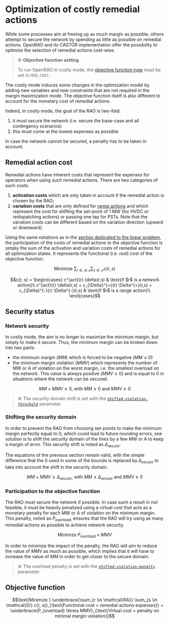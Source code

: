 # Optimization of costly remedial actions

While some processes aim at freeing up as much margin as possible, others attempt to secure the network by spending as
little as possible on remedial actions. OpenRAO and its CASTOR implementation offer the possibility to optimize the
selection of remedial actions cost-wise.

> ⚙️ **Objective function setting**
>
> To run OpenRAO in costly mode, the [objective function type](../parameters/business-parameters.md#type) must be set to
> `MIN_COST`.

The costly mode induces some changes in the optimization model by adding new variables and new constraints that are not
required in the margin maximization mode. The objective function itself is also different to account for the monetary
cost of remedial actions.

Indeed, in costly mode, the goal of the RAO is two-fold:

1. it must secure the network (i.e. secure the base-case and all contingency scenarios)
2. this must come at the lowest expenses as possible

<!-- TODO: better rephrase below -->
In case the network cannot be secured, a penalty has to be taken in account.

## Remedial action cost

Remedial actions have inherent costs that represent the expenses for operators when using such remedial actions. There
are two categories of such costs:

1. **activation costs** which are only taken in account if the remedial action is chosen by the RAO;
2. **variation costs** that are only defined for [range actions](../input-data/crac/json.md#range-actions) and which
   represent the cost for shifting the set-point of 1 MW (for HVDC or redispatching actions) or passing one tap for
   PSTs. Note that the variation costs can be different based on the variation direction (upward or downward).

Using the same notations as in the
[section dedicated to the linear problem](linear-problem/core-problem-filler.md#remedial-actions-cost-optimization), the
participation of the costs of remedial actions to the objective function is simply the sum of the activation and
variation costs of remedial actions for all optimization states. It represents the functional (i.e. _real_) cost of the
objective function.

$$\text{Minimize } \sum_{r \in \mathcal{RA}} \sum_{s \in \mathcal{S}} c(r, s)$$

$$c(r, s) = \begin{cases}
c^{act}(r) \delta(r,s) & \text{if $r$ is a network action}\\
c^{act}(r) \delta(r,s) + c_{\Delta}^{+}(r) \Delta^{+}(r,s) + c_{\Delta}^{-}(r) \Delta^{-}(r,s)
& \text{if $r$ is a range action}\\
\end{cases}$$

## Security status

### Network security

In costly mode, the aim is no longer to maximize the minimum margin, but simply to make it secure. Thus, the minimum
margin can be broken down into two parts:
- the minimum margin ($MM$) which is forced to be negative ($MM \leq 0$)
- the minimum margin violation ($MMV$) which represents the number of MW or A of violation on the worst margin, i.e.
  the smallest overload on the network. This value is always positive ($MMV \geq 0$) and is equal to 0 in situations
  where the network can be secured.

$$MM + MMV \geq 0 \text{, with } MM \leq 0 \text{ and } MMV \geq 0$$

> ⚙️ The security domain shift is set with the
> [`shifted-violation-threshold`](../parameters/implementation-specific-parameters.md#shifted-violation-threshold) parameter.

### Shifting the security domain

In order to prevent the RAO from choosing set-points to make the minimum margin perfectly equal to 0, which could lead
to future rounding errors, one solution is to shift the security domain of the lines by a few MW or A to keep a margin
of error. This security shift is noted as $\Delta_{secure}$.

The equations of the previous section remain valid, with the simple difference that the 0 used in some of the bounds is
replaced by $\Delta_{secure}$ to take into account the shift in the security domain.

$$MM + MMV \geq \Delta_{secure} \text{, with } MM \leq \Delta_{secure} \text{ and } MMV \geq 0$$

### Participation to the objective function

The RAO must secure the network if possible. In case such a result in not feasible, it must be heavily penalized using a
virtual cost that acts as a monetary penalty for each MW or A of violation on the minimum margin. This penalty, noted as
$P_{overload}$, ensures that the RAO will try using as many remedial actions as possible to achieve network security.

$$\text{Minimize } P_{overload} \times MMV$$

In order to minimize the impact of the penalty, the RAO will aim to reduce the value of $MMV$ as much as possible, which
implies that it will have to increase the value of $MM$ in order to get closer to the secure domain.

> ⚙️ The overload penalty is set with the
> [`shifted-violation-penalty`](../parameters/implementation-specific-parameters.md#shifted-violation-penalty) parameter.

## Objective function

$$\text{Minimize } \underbrace{\sum_{r \in \mathcal{RA}} \sum_{s \in \mathcal{S}}
c(r, s)}_{\text{Functional cost = remedial actions expenses}} + \underbrace{P_{overload}
\times MMV}_{\text{Virtual cost = penalty on minimal margin violation}}$$